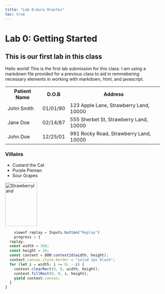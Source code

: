 ```yaml
---
title: "Lab 0:Aura Orantes"
toc: true
---
```

# Lab 0: Getting Started
## This is our first lab in this class

Hello world! This is the first lab submission for this class. I am using a markdown file provided for a previous class to aid in remmebering necessary elements in working with markdown, html, and javascript.

<table>
<tr>
    <th>Patient Name</th>
    <th>D.O.B</th>
    <th>Address</th>
</tr>
<tr>
    <td>John Smith</td>
    <td>01/01/90</td>
    <td>123 Apple Lane, Strawberry Land, 10000</td>
</tr>
<tr>
    <td>Jane Doe</td>
    <td>02/14/87</td>
    <td>555 Sherbet St, Strawberry Land, 10000</td>
</tr>
<tr>
    <td>John Doe</td>
    <td>12/25/01</td>
    <td>991 Rocky Road, Strawberry Land, 10000</td>
</tr>
</table>

### Villains
<ul>
    <li>Custard the Cat</li>
    <li>Purple Pieman</li>
    <li>Sour Grapes</li>
</ul>

<img src="https://static.wikia.nocookie.net/strawberryshortcake/images/b/b9/Inaccurate_map_of_strawberryland.png/revision/latest?cb=20210430182300" alt="Strawberryland" style="width:104px;height:142px;">

```js
    viewof replay = Inputs.button("Replay")
    progress = {
  replay;
  const width = 360;
  const height = 20;
  const context = DOM.context2d(width, height);
  context.canvas.style.border = "solid 1px black";
  for (let i = width; i >= 0; --i) {
    context.clearRect(0, 0, width, height);
    context.fillRect(0, 0, i, height);
    yield context.canvas;
  }
}
```